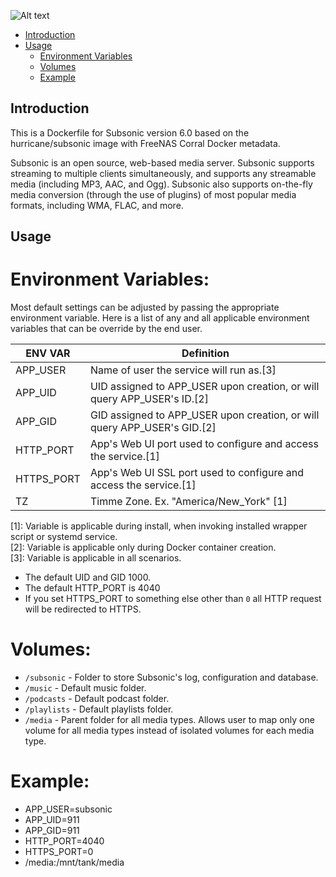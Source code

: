 ![Alt text](http://www.activeobjects.no/subsonic/forum/templates/subSilver/images/logo_phpBB.gif "")

- [Introduction](#introduction)
- [Usage](#usage)
  - [Environment Variables](#environment-variables)
  - [Volumes](#volumes)
  - [Example](#example)


## Introduction

This is a Dockerfile for Subsonic version 6.0 based on the hurricane/subsonic image with FreeNAS Corral Docker metadata.

Subsonic is an open source, web-based media server.  Subsonic supports streaming to multiple clients
simultaneously, and supports any streamable media (including MP3, AAC, and
Ogg).  Subsonic also supports on-the-fly media conversion (through the use of
plugins) of most popular media formats, including WMA, FLAC, and more.


## Usage

# Environment Variables:

Most default settings can be adjusted by passing the appropriate environment
variable. Here is a list of any and all applicable environment variables that
can be override by the end user. 

| ENV VAR        | Definition                                                                     |
| ------------   | ------------------------------------------------------------------------------ |
| APP_USER       | Name of user the service will run as.\[3\]                                     |
| APP_UID        | UID assigned to APP_USER upon creation, or will query APP_USER's ID.\[2\]      |
| APP_GID        | GID assigned to APP_USER upon creation, or will query APP_USER's GID.\[2\]     |
| HTTP_PORT      | App's Web UI port used to configure and access the service.\[1\]               |
| HTTPS_PORT     | App's Web UI SSL port used to configure and access the service.\[1\]           |
| TZ			 | Timme Zone.  Ex. "America/New_York"	\[1\]										  |

\[1\]: Variable is applicable during install, when invoking installed wrapper script or systemd service.  
\[2\]: Variable is applicable only during Docker container creation.  
\[3\]: Variable is applicable in all scenarios.  

* The default UID and GID 1000.
* The default HTTP_PORT is 4040
* If you set HTTPS_PORT to something else other than `0` all HTTP request will be
redirected to HTTPS.


# Volumes:

* `/subsonic`  - Folder to store Subsonic's log, configuration and database.
* `/music`     - Default music folder.
* `/podcasts`  - Default podcast folder.
* `/playlists` - Default playlists folder.
* `/media`     - Parent folder for all media types.  Allows user to map only one volume for all media types instead of isolated volumes for each media type.

# Example:

* APP_USER=subsonic
* APP_UID=911
* APP_GID=911
* HTTP_PORT=4040
* HTTPS_PORT=0
* /media:/mnt/tank/media